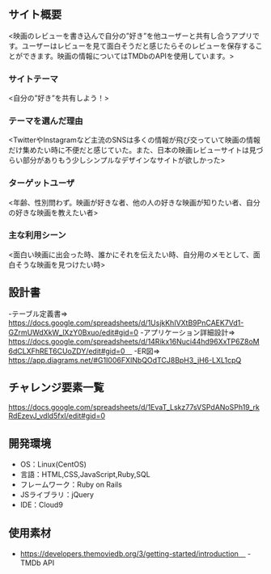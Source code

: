 # <Shelf of film>

## サイト概要
<映画のレビューを書き込んで自分の”好き”を他ユーザーと共有し合うアプリです。ユーザーはレビューを見て面白そうだと感じたらそのレビューを保存することができます。映画の情報についてはTMDbのAPIを使用しています。>

### サイトテーマ
<自分の”好き”を共有しよう！>

### テーマを選んだ理由
<TwitterやInstagramなど主流のSNSは多くの情報が飛び交っていて映画の情報だけ集めたい時に不便だと感じていた。また、日本の映画レビューサイトは見づらい部分がありもう少しシンプルなデザインなサイトが欲しかった>

### ターゲットユーザ
<年齢、性別問わず。映画が好きな者、他の人の好きな映画が知りたい者、自分の好きな映画を教えたい者>

### 主な利用シーン
<面白い映画に出会った時、誰かにそれを伝えたい時、自分用のメモとして、面白そうな映画を見つけたい時>

## 設計書
-テーブル定義書=> https://docs.google.com/spreadsheets/d/1UsjkKhIVXtB9PnCAEK7Vd1-GZrmUWdXkW_lXzY0Bxuo/edit#gid=0
-アプリケーション詳細設計=> https://docs.google.com/spreadsheets/d/14Rikx16Nuci44hd96XxTP6Z8oM6dCLXFhRET6CUoZDY/edit#gid=0　 
-ER図=> https://app.diagrams.net/#G1I006FXINbQOdTCJ8BpH3_jH6-LXL1cpQ

## チャレンジ要素一覧
<https://docs.google.com/spreadsheets/d/1EvaT_Lskz77sVSPdANoSPh19_rkRdEzevJ_vdld5fxI/edit#gid=0>

## 開発環境
- OS：Linux(CentOS)
- 言語：HTML,CSS,JavaScript,Ruby,SQL
- フレームワーク：Ruby on Rails
- JSライブラリ：jQuery
- IDE：Cloud9

## 使用素材
- https://developers.themoviedb.org/3/getting-started/introduction　
-TMDb API

